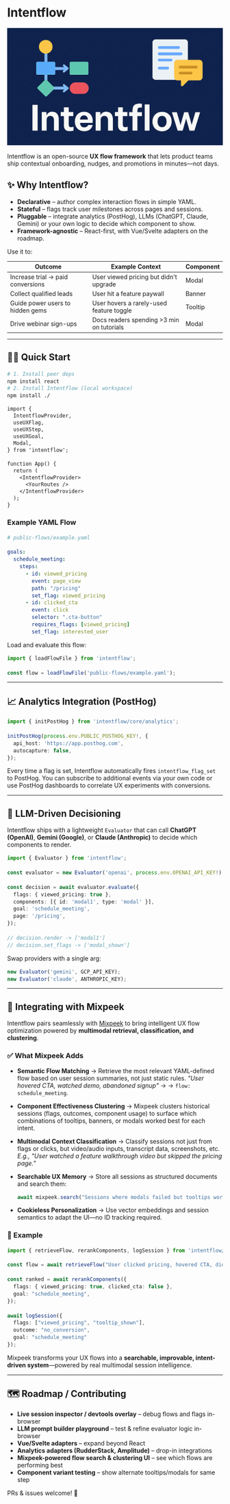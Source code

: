 # Intentflow

![Intentflow Hero](docs/hero.png)

Intentflow is an open-source **UX flow framework** that lets product teams ship contextual onboarding, nudges, and promotions in minutes—not days.

## ✨ Why Intentflow?

* **Declarative** – author complex interaction flows in simple YAML.
* **Stateful** – flags track user milestones across pages and sessions.
* **Pluggable** – integrate analytics (PostHog), LLMs (ChatGPT, Claude, Gemini) or your own logic to decide which component to show.
* **Framework-agnostic** – React-first, with Vue/Svelte adapters on the roadmap.

Use it to:

| Outcome                               | Example Context                           | Component  |
|---------------------------------------|-------------------------------------------|------------|
| Increase trial → paid conversions      | User viewed pricing but didn't upgrade    | Modal      |
| Collect qualified leads               | User hit a feature paywall                | Banner     |
| Guide power users to hidden gems      | User hovers a rarely-used feature toggle  | Tooltip    |
| Drive webinar sign-ups                | Docs readers spending >3 min on tutorials | Modal      |

---

## 🏃‍♂️ Quick Start

```bash
# 1. Install peer deps
npm install react
# 2. Install Intentflow (local workspace)
npm install ./
```

```tsx
import {
  IntentflowProvider,
  useUXFlag,
  useUXStep,
  useUXGoal,
  Modal,
} from 'intentflow';

function App() {
  return (
    <IntentflowProvider>
      <YourRoutes />
    </IntentflowProvider>
  );
}
```

### Example YAML Flow

```yaml
# public-flows/example.yaml

goals:
  schedule_meeting:
    steps:
      - id: viewed_pricing
        event: page_view
        path: "/pricing"
        set_flag: viewed_pricing
      - id: clicked_cta
        event: click
        selector: ".cta-button"
        requires_flags: [viewed_pricing]
        set_flag: interested_user
```

Load and evaluate this flow:

```ts
import { loadFlowFile } from 'intentflow';

const flow = loadFlowFile('public-flows/example.yaml');
```

---

## 📈 Analytics Integration (PostHog)

```ts
import { initPostHog } from 'intentflow/core/analytics';

initPostHog(process.env.PUBLIC_POSTHOG_KEY!, {
  api_host: 'https://app.posthog.com',
  autocapture: false,
});
```

Every time a flag is set, Intentflow automatically fires `intentflow_flag_set` to PostHog. You can subscribe to additional events via your own code or use PostHog dashboards to correlate UX experiments with conversions.

---

## 🤖 LLM-Driven Decisioning

Intentflow ships with a lightweight `Evaluator` that can call **ChatGPT (OpenAI)**, **Gemini (Google)**, or **Claude (Anthropic)** to decide which components to render.

```ts
import { Evaluator } from 'intentflow';

const evaluator = new Evaluator('openai', process.env.OPENAI_API_KEY!);

const decision = await evaluator.evaluate({
  flags: { viewed_pricing: true },
  components: [{ id: 'modal1', type: 'modal' }],
  goal: 'schedule_meeting',
  page: '/pricing',
});

// decision.render -> ['modal1']
// decision.set_flags -> ['modal_shown']
```

Swap providers with a single arg:

```ts
new Evaluator('gemini', GCP_API_KEY);
new Evaluator('claude', ANTHROPIC_KEY);
```

---

## 🔌 Integrating with Mixpeek

Intentflow pairs seamlessly with [Mixpeek](https://mixpeek.com) to bring intelligent UX flow optimization powered by **multimodal retrieval, classification, and clustering**.

### ✅ What Mixpeek Adds

* **Semantic Flow Matching**
  → Retrieve the most relevant YAML-defined flow based on user session summaries, not just static rules.
  *"User hovered CTA, watched demo, abandoned signup"* → → `flow: schedule_meeting`.

* **Component Effectiveness Clustering**
  → Mixpeek clusters historical sessions (flags, outcomes, component usage) to surface which combinations of tooltips, banners, or modals worked best for each intent.

* **Multimodal Context Classification**
  → Classify sessions not just from flags or clicks, but video/audio inputs, transcript data, screenshots, etc.
  *E.g., "User watched a feature walkthrough video but skipped the pricing page."*

* **Searchable UX Memory**
  → Store all sessions as structured documents and search them:

  ```ts
  await mixpeek.search("Sessions where modals failed but tooltips worked");
  ```

* **Cookieless Personalization**
  → Use vector embeddings and session semantics to adapt the UI—no ID tracking required.

### 🧠 Example

```ts
import { retrieveFlow, rerankComponents, logSession } from 'intentflow/mixpeek';

const flow = await retrieveFlow("User clicked pricing, hovered CTA, did not convert");

const ranked = await rerankComponents({
  flags: { viewed_pricing: true, clicked_cta: false },
  goal: "schedule_meeting",
});

await logSession({
  flags: ["viewed_pricing", "tooltip_shown"],
  outcome: "no_conversion",
  goal: "schedule_meeting"
});
```

Mixpeek transforms your UX flows into a **searchable, improvable, intent-driven system**—powered by real multimodal session intelligence.

---

## 🗺 Roadmap / Contributing

* **Live session inspector / devtools overlay** – debug flows and flags in-browser
* **LLM prompt builder playground** – test & refine evaluator logic in-browser
* **Vue/Svelte adapters** – expand beyond React
* **Analytics adapters (RudderStack, Amplitude)** – drop-in integrations
* **Mixpeek-powered flow search & clustering UI** – see which flows are performing best
* **Component variant testing** – show alternate tooltips/modals for same step

PRs & issues welcome! 🎉